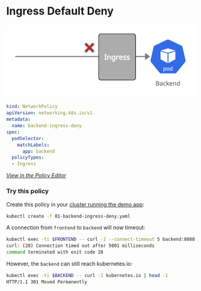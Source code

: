# Ingress Default Deny

![](.images/01-backend-ingress-deny.png)

``` yaml
kind: NetworkPolicy
apiVersion: networking.k8s.io/v1
metadata:
  name: backend-ingress-deny
spec:
  podSelector:
    matchLabels:
      app: backend
  policyTypes:
  - Ingress
```
[*View in the Policy Editor*](https://editor.cilium.io/?policy-url=https://raw.githubusercontent.com/networkpolicy/examples/master/gettingstarted/01-backend-ingress-deny.yaml)

### Try this policy

Create this policy in your [cluster running the demo app](00-setup.md):

``` bash
kubectl create -f 01-backend-ingress-deny.yaml
```

A connection from `frontend` to `backend` will now timeout:

``` bash
kubectl exec -ti $FRONTEND -- curl -I --connect-timeout 5 backend:8080
curl: (28) Connection timed out after 5001 milliseconds
command terminated with exit code 28
```

However, the `backend` can still reach kubernetes.io:

``` bash
kubectl exec -ti $BACKEND -- curl -I kubernetes.io | head -1
HTTP/1.1 301 Moved Permanently
```
